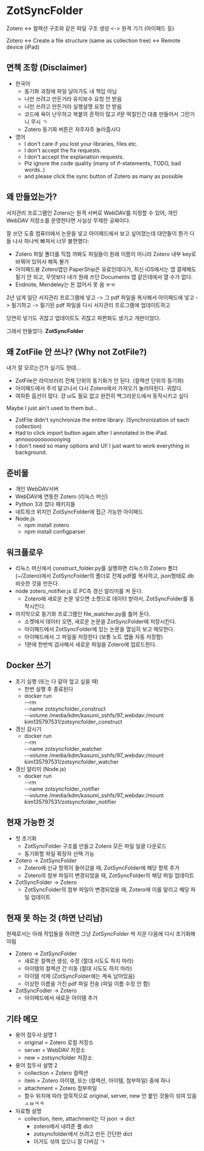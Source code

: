 # ZotSyncFolder

Zotero <-> 컬렉션 구조와 같은 파일 구조 생성 <-> 원격 기기 (아이패드 등)

Zotero <-> Create a file structure (same as collection tree) <-> Remote device (iPad)

## 면책 조항 (Disclaimer)

* 한국어
  * 동기화 과정에 파일 날아가도 내 책임 아님
  * 나만 쓰려고 만든거라 유지보수 요청 안 받음
  * 나만 쓰려고 만든거라 실행설명 요청 안 받음
  * 코드에 욕이 난무하고 복붙의 흔적이 많고 if문 떡칠인건 대충 만들어서 그런거니 무시 ㄱ
  * Zotero 동기화 버튼은 자주자주 눌러줍시다
* 영어
  * I don't care if you lost your libraries, files etc.
  * I don't accept the fix requests.
  * I don't accept the explanation requests.
  * Plz ignore the code quality (many of if-statements, TODO, bad words..)
  * and please click the sync button of Zotero as many as possible

## 왜 만들었는가?

서지관리 프로그램인 Zotero는 원격 서버로 WebDAV를 지정할 수 있어, 
개인 WebDAV 저장소를 운영한다면 사실상 무제한 공짜이다.

잘 쓰던 도중 컴퓨터에서 논문을 넣고 아이패드에서 보고 싶어졌는데
대안들이 뭔가 다들 나사 하나씩 빠져서 너무 불편했다:

* Zotero 파일 폴더를 직접 까봐도 파일들이 원래 이름이 아니라 Zotero 내부 key로 바꿔어 
있어서 해독 불가
* 아이패드용 Zotero앱인 PaperShip은 유료인데다가, 최신 iOS에서는 앱 결제해도 필기 안
되고, 무엇보다 내가 원래 쓰던 Documents 앱 같은데에서 열 수가 없다.
* Endnote, Mendeley는 돈 없어서 못 씀 ㅠㅠ

2년 넘게 일단 서지관리 프로그램에 넣고 -> 그 pdf 파일을 복사해서 아이패드에 넣고 ->
필기하고 -> 필기된 pdf 파일을 다시 서지관리 프로그램에 업데이트하고

당연히 넣기도 귀찮고 업데이트도 귀찮고 파편화도 생기고 개판이었다.

그래서 만들었다. **ZotSyncFolder**

## 왜 ZotFile 안 쓰나? (Why not ZotFile?)

내가 잘 모르는건가 싶기도 한데...
* ZotFile은 라이브러리 전체 단위의 동기화가 안 된다. (컬렉션 단위의 동기화)
* 아이패드에서 주석 달고나서 다시 Zotero에서 가져오기 눌러야된다. 귀찮다.
* 여하튼 옵션이 많다. 걍 ui도 필요 없고 완전히 백그라운드에서 동작시키고 싶다

Maybe I just ain't used to them but...
* ZotFile didn't synchronize the entire library. (Synchronization of each collection)
* Had to click import button again after I annotated in the iPad. annoooooooooooying
* I don't need so many options and UI! I just want to work everything in background.

## 준비물

* 개인 WebDAV서버
* WebDAV에 연동한 Zotero (리눅스 머신)
* Python 3과 잡다 패키지들
* 네트워크 위치인 ZotSyncFolder에 접근 가능한 아이패드
* Node.js
  * npm install zotero
  * npm install configparser

## 워크플로우
* 리눅스 머신에서 construct_folder.py를 실행하면 리눅스의 Zotero 폴더(~/Zotero)에서
  ZotSyncFolder의 폴더로 전체 pdf를 복사하고, json형태로 db 비슷한 것을 만든다.
* node zotero_notifier.js 로 PC측 갱신 알리미를 켜 둔다.
  * Zotero에 새로운 논문 넣으면 소켓으로 데이터 받아서, ZotSyncFolder를 동작시킨다.
* 마지막으로 동기화 프로그램인 file_watcher.py를 틀어 둔다.
  * 소켓에서 데이터 오면, 새로운 논문을 ZotSyncFolder에 저장시킨다.
  * 아이패드에서 ZotSyncFolder에 있는 논문을 열심히 보고 메모한다.
  * 아이패드에서 그 파일을 저장한다 (보통 노트 앱들 자동 저장함)
  * 1분에 한번씩 검사해서 새로운 파일을 Zotero에 업로드한다.
  
## Docker 쓰기
* 초기 실행 (또는 다 갈아 엎고 싶을 때)
  * 한번 실행 후 종료된다
  * docker run \
  --rm \
  --name zotsyncfolder_construct \
  --volume /media/kdm/kasumi_sshfs/97_webdav:/mount \
  kim135797531/zotsyncfolder_construct
* 갱신 감시기
  * docker run \
  --rm \
  --name zotsyncfolder_watcher \
  --volume /media/kdm/kasumi_sshfs/97_webdav:/mount \
  kim135797531/zotsyncfolder_watcher
* 갱신 알리미 (Node.js)  
  * docker run \
  --rm \
  --name zotsyncfolder_notifier \
  --volume /media/kdm/kasumi_sshfs/97_webdav:/mount \
  kim135797531/zotsyncfolder_notifier
  
## 현재 가능한 것

* 첫 초기화
  * ZotSyncFolder 구조를 만들고 Zotero 모든 파일 일괄 다운로드
  * 동기화할 파일 확장자 선택 가능
* Zotero -> ZotSyncFolder
  * Zotero에 신규 항목이 들어갔을 때, ZotSyncFolder에 해당 항목 추가
  * Zotero의 첨부 파일이 변경되었을 때, ZotSyncFolder의 해당 파일 업데이트
* ZotSyncFolder -> Zotero
  * ZotSyncFolder의 첨부 파일이 변경되었을 때, Zotero에 이를 알리고 해당 파일 업데이트

## 현재 못 하는 것 (하면 난리남)

현재로서는 아래 작업들을 하려면 그냥 ZotSyncFolder 싹 지운 다음에 다시 초기화해야됨
 
* Zotero -> ZotSyncFolder
  * 새로운 컬렉션 생성, 수정 (절대 시도도 하지 마라)
  * 아이템의 컬렉션 간 이동 (절대 시도도 하지 마라)
  * 아이템 삭제 (ZotSyncFolder에는 계속 남아있음)
  * 이상한 이름을 가진 pdf 파일 전송 (파일 이름 수정 안 함)
* ZotSyncFodler -> Zotero
  * 아이패드에서 새로운 아이템 추가

## 기타 메모
* 용어 접두사 설명 1
  * original = Zotero 로컬 저장소
  * server = WebDAV 저장소
  * new = zotsyncfolder 저장소
* 용어 접두사 설명 2
  * collection = Zotero 컬렉션
  * item = Zotero 아이템, 또는 (컬렉션, 아이템, 첨부파일) 중에 하나
  * attachment = Zotero 첨부파일
  * 함수 위치에 따라 암묵적으로 original, server, new 안 붙인 것들이 섞여 있음 ㅅㅂㅋㅋ
* 자료형 설명
  * collection, item, attachment는 다 json -> dict
    * zotero에서 내려준 풀 dict
    * zotsyncfolder에서 쓰려고 만든 간단한 dict
    * 이거도 섞여 있으니 잘 디버깅 ㄱ
   